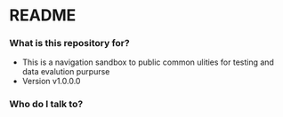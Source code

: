 # README #

### What is this repository for? ###

* This is a navigation sandbox to public common ulities for testing and data evalution purpurse
* Version v1.0.0.0



### Who do I talk to? ###

